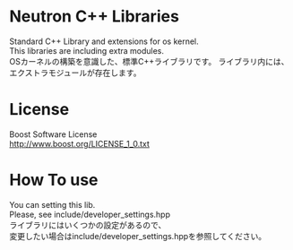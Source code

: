 # Neutron C++ Libraries
Standard C++ Library and extensions for os kernel.  
This libraries are including extra modules.  
OSカーネルの構築を意識した、標準C++ライブラリです。
ライブラリ内には、エクストラモジュールが存在します。

# License
Boost Software License  
http://www.boost.org/LICENSE_1_0.txt

# How To use
You can setting this lib.  
Please, see include/developer_settings.hpp  
ライブラリにはいくつかの設定があるので、  
変更したい場合はinclude/developer_settings.hppを参照してください。  

